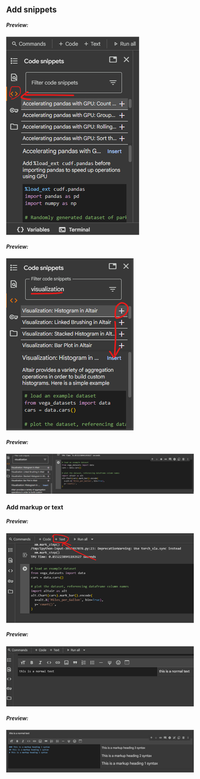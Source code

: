 ## Add snippets  
##### Preview:  
![](../../z_images/001/03.png)  
##### Preview:  
![](../../z_images/001/04.png)  
##### Preview:  
![](../../z_images/001/05.png) 
### Add markup or text   
##### Preview:  
![](../../z_images/001/06.png)  
##### Preview:  
![](../../z_images/001/07.png)  
##### Preview:  
![](../../z_images/001/08.png)  